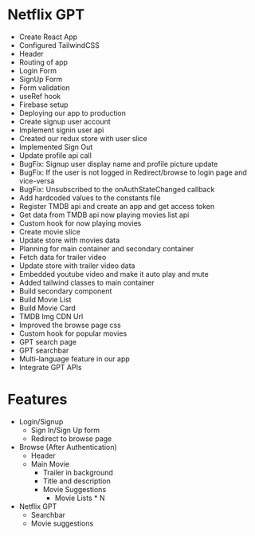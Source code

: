 # Netflix GPT

- Create React App
- Configured TailwindCSS 
- Header
- Routing of app
- Login Form
- SignUp Form
- Form validation
- useRef hook
- Firebase setup
- Deploying our app to production
- Create signup user account
- Implement signin user api
- Created our redux store with user slice
- Implemented Sign Out
- Update profile api call
- BugFix: Signup user display name and profile picture update
- BugFix: If the user is not logged in Redirect/browse to login page and vice-versa
- BugFix: Unsubscribed to the onAuthStateChanged callback
- Add hardcoded values to the constants file
- Register TMDB api and create an app and get access token
- Get data from TMDB api now playing movies list api
- Custom hook for now playing movies
- Create movie slice
- Update store with movies data
- Planning for main container and secondary container
- Fetch data for trailer video
- Update store with trailer video data
- Embedded youtube video and make it auto play and mute
- Added tailwind classes to main container
- Build secondary component
- Build Movie List
- Build Movie Card
- TMDB Img CDN Url
- Improved the browse page css
- Custom hook for popular movies
- GPT search page
- GPT searchbar
- Multi-language feature in our app
- Integrate GPT APIs


# Features

- Login/Signup
    - Sign In/Sign Up form
    - Redirect to browse page
- Browse (After Authentication)
    - Header
    - Main Movie
        - Trailer in background
        - Title and description
        - Movie Suggestions
            - Movie Lists * N
- Netflix GPT
    - Searchbar 
    - Movie suggestions